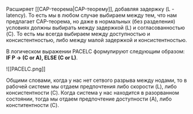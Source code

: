 Расширяет [[CAP-теорема|CAP-теорему]], добавляя задержку (L - latency). То есть мы в любом случае выбираем между тем, что нам предлагает CAP-теорема, но даже в нормальных (без разделения) условиях должны выбирать между задержкой (L) и согласованностью (C).
То есть мы всегда выбираем между доступностью и консистентностью, либо между малой задержкой и консистентностью.

В логическом выражении PACELC формулируют следующим образом: **IF P -> (C or A), ELSE (C or L)**.

![[PACELC.png]]

Общими словами, когда у нас нет сетвого разрыва между нодами, то в рабочей системе мы отдаем предпочтения либо скорости (L), либо консистентности (C). Когда система у нас находится в разорванном состоянии, тогда мы отдаем предпочтение доступности (A), либо конститентности (C). 